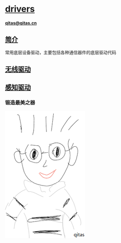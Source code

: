 ﻿# [drivers](https://github.com/qitas/drivers) 

#### qitas@qitas.cn

## [简介](https://github.com/Qitas/drivers/wiki)

常用底层设备驱动，主要包括各种通信器件的底层驱动代码

## [无线驱动](wirless/)

## [感知驱动](https://github.com/Qitas/sensors)


### 锻造最美之器

[![sites](qitas/qitas.png)](http://www.qitas.cn)
